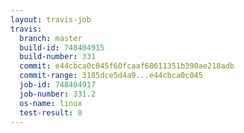 ```yaml
---
layout: travis-job
travis:
  branch: master
  build-id: 748404915
  build-number: 331
  commit: e44cbca0c045f60fcaaf68611351b390ae218adb
  commit-range: 3185dce5d4a9...e44cbca0c045
  job-id: 748404917
  job-number: 331.2
  os-name: linux
  test-result: 0
---
```

